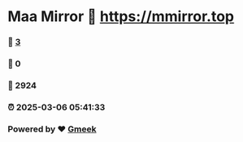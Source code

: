 # Maa Mirror :link: https://mmirror.top 
### :page_facing_up: [3](https://mmirror.top/tag.html) 
### :speech_balloon: 0 
### :hibiscus: 2924 
### :alarm_clock: 2025-03-06 05:41:33 
### Powered by :heart: [Gmeek](https://github.com/Meekdai/Gmeek)
